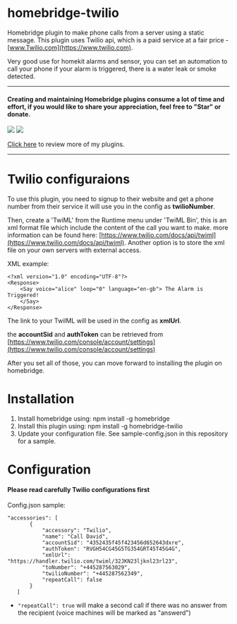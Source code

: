 # homebridge-twilio

Homebridge plugin to make phone calls from a server using a static message.
This plugin uses Twilio api, which is a paid service at a fair price - [www.Twilio.com](https://www.twilio.com).

Very good use for homekit alarms and sensor, you can set an automation to call your phone if your alarm is triggered, there is a water leak or smoke detected.

_________________________________________
#### Creating and maintaining Homebridge plugins consume a lot of time and effort, if you would like to share your appreciation, feel free to "Star" or donate. 

<a target="blank" href="https://www.paypal.me/nitaybz"><img src="https://img.shields.io/badge/Donate-PayPal-blue.svg"/></a>
<a target="blank" href="https://blockchain.info/payment_request?address=18uuUZ5GaMFoRH5TrQFJATQgqrpXCtqZRQ"><img src="https://img.shields.io/badge/Donate-Bitcoin-green.svg"/></a>

[Click here](https://github.com/nitaybz?utf8=%E2%9C%93&tab=repositories&q=homebridge) to review more of my plugins.
_________________________________________

# Twilio configuraions
To use this plugin, you need to signup to their website and get a phone number from their service it will use you in the config as **twilioNumber**.

Then, create a 'TwiML' from the Runtime menu under 'TwiML Bin', this is an xml format file which include the content of the call you want to make. more information can be found here: [https://www.twilio.com/docs/api/twiml](https://www.twilio.com/docs/api/twiml).
Another option is to store the xml file on your own servers with external access.

XML example:
```
<?xml version="1.0" encoding="UTF-8"?>
<Response>
  	<Say voice="alice" loop="0" language="en-gb"> The Alarm is Triggered!
  	</Say>
</Response>
```

The link to your TwilML will be used in the config as **xmlUrl**.

the **accountSid** and **authToken** can be retrieved from [https://www.twilio.com/console/account/settings](https://www.twilio.com/console/account/settings)

After you set all of those, you can move forward to installing the plugin on homebridge.

# Installation

1. Install homebridge using: npm install -g homebridge
2. Install this plugin using: npm install -g homebridge-twilio
3. Update your configuration file. See sample-config.json in this repository for a sample. 

# Configuration

#### Please read carefully Twilio configurations first

Config.json sample:

 ```
"accessories": [
        {
            "accessory": "Twilio",
            "name": "Call David",
            "accountSid": "4352435f45f423456d652643dxre",
            "authToken": "RVGH54CG45G5TG354GRT45T45G4G", 
            "xmlUrl": "https://handler.twilio.com/twiml/32JKN23ljknl23rl23",
            "toNumber": "+445287563029",
            "twilioNumber": "+445287562349",
            "repeatCall": false
        }
    ]

```

* `"repeatCall": true` will make a second call if there was no answer from the recipient (voice machines will be marked as "answerd")
